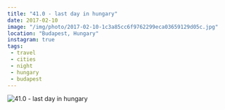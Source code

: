 ```yaml
---
title: "41.0 - last day in hungary"
date: 2017-02-10
image: "/img/photo/2017-02-10-1c3a85cc6f9762299eca03659129d05c.jpg"
location: "Budapest, Hungary"
instagram: true
tags:
 - travel
 - cities
 - night
 - hungary
 - budapest
---
```


![41.0 - last day in hungary](/img/photo/2017-02-10-1c3a85cc6f9762299eca03659129d05c.jpg)

